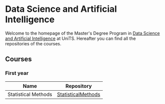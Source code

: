 # Data Science and Artificial Intelligence

Welcome to the homepage of the Master's Degree Program in [Data Science and Artificial Intelligence](https://dsai.units.it/) at UniTS. Hereafter you can find all the repositories of the courses.


## Courses

### First year

| Name | Repository |
| ---- | ---------- |
| Statistical Methods | [StatisticalMethods](https://github.com/GabrielePintus/StatisticalMethods) |



